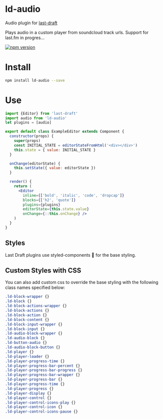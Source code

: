 # ld-audio
Audio plugin for [last-draft](http://lastdraft.vace.nz)

Plays audio in a custom player from soundcloud track urls. Support for last.fm in progres...

[![npm version](https://badge.fury.io/js/ld-audio.svg)](https://badge.fury.io/js/ld-audio)

# Install
```bash
npm install ld-audio --save
```

# Use
```jsx
import {Editor} from 'last-draft'
import audio from 'ld-audio'
let plugins = [audio]

export default class ExampleEditor extends Component {
  constructor(props) {
    super(props)
    const INITIAL_STATE = editorStateFromHtml('<div></div>')
    this.state = { value: INITIAL_STATE }
  }

  onChange(editorState) {
    this.setState({ value: editorState })
  }

  render() {
    return (
      <Editor
        inline={['bold', 'italic', 'code', 'dropcap']}
        blocks={['h2', 'quote']}
        plugins={plugins}
        editorState={this.state.value}
        onChange={::this.onChange} />
    )
  }
}

```
## Styles

Last Draft plugins use styled-components 💅 for the base styling.

## Custom Styles with CSS

You can also add custom css to override the base styling with the following class names specified below:

```css
.ld-block-wrapper {}
.ld-block {}
.ld-block-actions-wrapper {}
.ld-block-actions {}
.ld-block-action {}
.ld-block-content {}
.ld-block-input-wrapper {}
.ld-block-input {}
.ld-audio-block-wrapper {}
.ld-audio-block {}
.ld-button-audio {}
.ld-audio-block-button {}
.ld-player {}
.ld-player-loader {}
.ld-player-progress-time {}
.ld-player-progress-bar-percent {}
.ld-player-progress-bar-progress {}
.ld-player-progress-bar-wrapper {}
.ld-player-progress-bar {}
.ld-player-progress-time {}
.ld-player-progress {}
.ld-player-display {}
.ld-player-control {}
.ld-player-control-icons-play {}
.ld-player-control-icon {}
.ld-player-control-icons-pause {}
```
